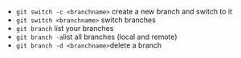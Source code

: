 - `git switch -c <branchname>` create a new branch and switch to it
- `git switch <branchname>` switch branches
- `git branch` list your branches
- `git branch -a`list all branches (local and remote)
- `git branch -d <branchname>`delete a branch
